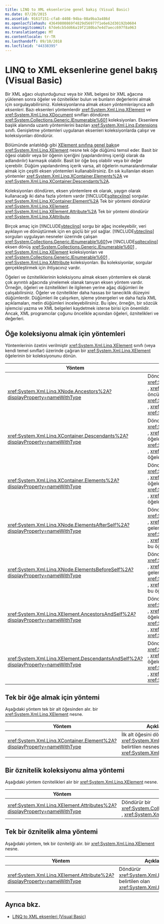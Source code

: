 ```yaml
---
title: LINQ to XML eksenlerine genel bakış (Visual Basic)
ms.date: 07/20/2015
ms.assetid: 9161f151-cfa8-4408-94ba-08a9ba3a486d
ms.openlocfilehash: 43649800869f4829d56977f1e6e62d30192b0604
ms.sourcegitcommit: 67de6cb5dd66a19f2180ba7e4d7aecc697f8a963
ms.translationtype: MT
ms.contentlocale: tr-TR
ms.lasthandoff: 09/10/2018
ms.locfileid: "44338395"
---
```

# <a name="linq-to-xml-axes-overview-visual-basic"></a>LINQ to XML eksenlerine genel bakış (Visual Basic)
Bir XML ağacı oluşturduğunuz veya bir XML belgesi bir XML ağacına yüklenen sonra öğeler ve öznitelikler bulun ve bunların değerlerini almak için sorgulayabilirsiniz. Koleksiyonlarına almak *eksen yöntemleri*ayrıca adlı *eksenleri*. Bazı eksenleri yöntemlerdir <xref:System.Xml.Linq.XElement> ve <xref:System.Xml.Linq.XDocument> sınıfları döndüren <xref:System.Collections.Generic.IEnumerable%601> koleksiyonları. Eksenlere başlık alanında uzantı yöntemlerini bazıları <xref:System.Xml.Linq.Extensions> sınıfı. Genişletme yöntemleri uygulanan eksenleri koleksiyonlarda çalışır ve koleksiyonları döndürür.  
  
 Bölümünde anlatıldığı gibi [XElement sınıfına genel bakış](../../../../visual-basic/programming-guide/concepts/linq/xelement-class-overview.md)e <xref:System.Xml.Linq.XElement> nesne tek öğe düğümü temsil eder. Basit bir öğesi olabilir veya bir öğenin içeriğini (yapılandırılmış içeriği olarak da adlandırılır) karmaşık olabilir. Basit bir öğe boş olabilir veya bir değer içerebilir. Düğüm yapılandırılmış içerik varsa, alt öğelerin numaralandırmalar almak için çeşitli eksen yöntemleri kullanabilirsiniz. En sık kullanılan eksen yöntemler <xref:System.Xml.Linq.XContainer.Elements%2A> ve <xref:System.Xml.Linq.XContainer.Descendants%2A>.  
  
 Koleksiyonları döndüren, eksen yöntemlere ek olarak, yaygın olarak kullanacağı iki daha fazla yöntem vardır [!INCLUDE[sqltecxlinq](~/includes/sqltecxlinq-md.md)] sorgular. <xref:System.Xml.Linq.XContainer.Element%2A> Tek bir yöntemi döndürür <xref:System.Xml.Linq.XElement>. <xref:System.Xml.Linq.XElement.Attribute%2A> Tek bir yöntemi döndürür <xref:System.Xml.Linq.XAttribute>.  
  
 Birçok amaç için [!INCLUDE[vbteclinq](~/includes/vbteclinq-md.md)] sorgu bir ağaç inceleyebilir, veri ayıklayın ve dönüştürmek için en güçlü bir yol sağlar. [!INCLUDE[vbteclinq](~/includes/vbteclinq-md.md)] sorguları uygulayan nesneler üzerinde çalışan <xref:System.Collections.Generic.IEnumerable%601>ve [!INCLUDE[sqltecxlinq](~/includes/sqltecxlinq-md.md)] eksen dönüş <xref:System.Collections.Generic.IEnumerable%601> , <xref:System.Xml.Linq.XElement> koleksiyonları ve <xref:System.Collections.Generic.IEnumerable%601> , <xref:System.Xml.Linq.XAttribute> koleksiyonları. Bu koleksiyonlar, sorgular gerçekleştirmek için ihtiyacınız vardır.  
  
 Öğeleri ve özniteliklerinin koleksiyonu almak eksen yöntemlere ek olarak çok ayrıntılı ağacında yinelemek olanak tanıyan eksen yöntem vardır. Örneğin, öğeleri ve öznitelikleri ile ilgilenen yerine ağaç düğümleri ile çalışabilirsiniz. Öğeler ve öznitelikler daha hassas bir taneciklik düzeyini düğümlerdir. Düğümleri ile çalışırken, işleme yönergeleri ve daha fazla XML açıklamaları, metin düğümleri inceleyebilirsiniz. Bu işlev, örneğin, bir sözcük işlemcisi yazma ve XML belgeleri kaydetmek isterse birisi için önemlidir. Ancak, XML programcılar çoğunu öncelikle açısından öğeleri, öznitelikleri ve değerleri.  
  
## <a name="methods-for-retrieving-a-collection-of-elements"></a>Öğe koleksiyonu almak için yöntemleri  
 Yöntemlerinin özetini verilmiştir <xref:System.Xml.Linq.XElement> sınıfı (veya kendi temel sınıflar) üzerinde çağıran bir <xref:System.Xml.Linq.XElement> öğelerinin bir koleksiyonunu dönün.  
  
|Yöntem|Açıklama|  
|------------|-----------------|  
|<xref:System.Xml.Linq.XNode.Ancestors%2A?displayProperty=nameWithType>|Döndürür bir <xref:System.Collections.Generic.IEnumerable%601> , <xref:System.Xml.Linq.XElement> bu öğenin öncüleri. Aşırı döndürür bir <xref:System.Collections.Generic.IEnumerable%601> , <xref:System.Xml.Linq.XElement> belirtilen öncüleri <xref:System.Xml.Linq.XName>.|  
|<xref:System.Xml.Linq.XContainer.Descendants%2A?displayProperty=nameWithType>|Döndürür bir <xref:System.Collections.Generic.IEnumerable%601> , <xref:System.Xml.Linq.XElement> , bu öğenin alt öğeleri. Aşırı döndürür bir <xref:System.Collections.Generic.IEnumerable%601> , <xref:System.Xml.Linq.XElement> belirtilen alt öğelerini <xref:System.Xml.Linq.XName>.|  
|<xref:System.Xml.Linq.XContainer.Elements%2A?displayProperty=nameWithType>|Döndürür bir <xref:System.Collections.Generic.IEnumerable%601> , <xref:System.Xml.Linq.XElement> bu öğenin alt öğeleri. Aşırı döndürür bir <xref:System.Collections.Generic.IEnumerable%601> , <xref:System.Xml.Linq.XElement> belirtilen alt öğelerin <xref:System.Xml.Linq.XName>.|  
|<xref:System.Xml.Linq.XNode.ElementsAfterSelf%2A?displayProperty=nameWithType>|Döndürür bir <xref:System.Collections.Generic.IEnumerable%601> , <xref:System.Xml.Linq.XElement> bu öğeden sonra gelen öğelerin. Aşırı döndürür bir <xref:System.Collections.Generic.IEnumerable%601> , <xref:System.Xml.Linq.XElement> belirtilen öğelerin bu öğeden sonra <xref:System.Xml.Linq.XName>.|  
|<xref:System.Xml.Linq.XNode.ElementsBeforeSelf%2A?displayProperty=nameWithType>|Döndürür bir <xref:System.Collections.Generic.IEnumerable%601> , <xref:System.Xml.Linq.XElement> bu öğeden önce gelen tüm öğeleri. Aşırı döndürür bir <xref:System.Collections.Generic.IEnumerable%601> , <xref:System.Xml.Linq.XElement> belirtilen öğelerin bu öğeden önce <xref:System.Xml.Linq.XName>.|  
|<xref:System.Xml.Linq.XElement.AncestorsAndSelf%2A?displayProperty=nameWithType>|Döndürür bir <xref:System.Collections.Generic.IEnumerable%601> , <xref:System.Xml.Linq.XElement> bu öğeyi ve alt öğelerinden biri. Aşırı döndürür bir <xref:System.Collections.Generic.IEnumerable%601> , <xref:System.Xml.Linq.XElement> belirtilen öğelerin <xref:System.Xml.Linq.XName>.|  
|<xref:System.Xml.Linq.XElement.DescendantsAndSelf%2A?displayProperty=nameWithType>|Döndürür bir <xref:System.Collections.Generic.IEnumerable%601> , <xref:System.Xml.Linq.XElement> bu öğeyi ve alt öğeleri. Aşırı döndürür bir <xref:System.Collections.Generic.IEnumerable%601> , <xref:System.Xml.Linq.XElement> belirtilen öğelerin <xref:System.Xml.Linq.XName>.|  
  
## <a name="method-for-retrieving-a-single-element"></a>Tek bir öğe almak için yöntemi  
 Aşağıdaki yöntem tek bir alt öğesinden alır. bir <xref:System.Xml.Linq.XElement> nesne.  
  
|Yöntem|Açıklama|  
|------------|-----------------|  
|<xref:System.Xml.Linq.XContainer.Element%2A?displayProperty=nameWithType>|İlk alt öğesini döndürür <xref:System.Xml.Linq.XElement> belirtilen nesnesi <xref:System.Xml.Linq.XName>.|  
  
## <a name="method-for-retrieving-a-collection-of-attributes"></a>Bir öznitelik koleksiyonu alma yöntemi  
 Aşağıdaki yöntem öznitelikleri alır bir <xref:System.Xml.Linq.XElement> nesne.  
  
|Yöntem|Açıklama|  
|------------|-----------------|  
|<xref:System.Xml.Linq.XElement.Attributes%2A?displayProperty=nameWithType>|Döndürür bir <xref:System.Collections.Generic.IEnumerable%601> , <xref:System.Xml.Linq.XAttribute> tüm öznitelikler.|  
  
## <a name="method-for-retrieving-a-single-attribute"></a>Tek bir öznitelik alma yöntemi  
 Aşağıdaki yöntem, tek bir özniteliği alır. bir <xref:System.Xml.Linq.XElement> nesne.  
  
|Yöntem|Açıklama|  
|------------|-----------------|  
|<xref:System.Xml.Linq.XElement.Attribute%2A?displayProperty=nameWithType>|Döndürür <xref:System.Xml.Linq.XAttribute> belirtilen olan <xref:System.Xml.Linq.XName>.|  
  
## <a name="see-also"></a>Ayrıca bkz.

- [LINQ to XML eksenleri (Visual Basic)](../../../../visual-basic/programming-guide/concepts/linq/linq-to-xml-axes.md)
